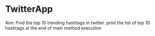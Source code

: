 # TwitterApp
Aim:
Find the top 10 trending hashtags in twitter.
print the list of top 10 hashtags at the end of main method execution
